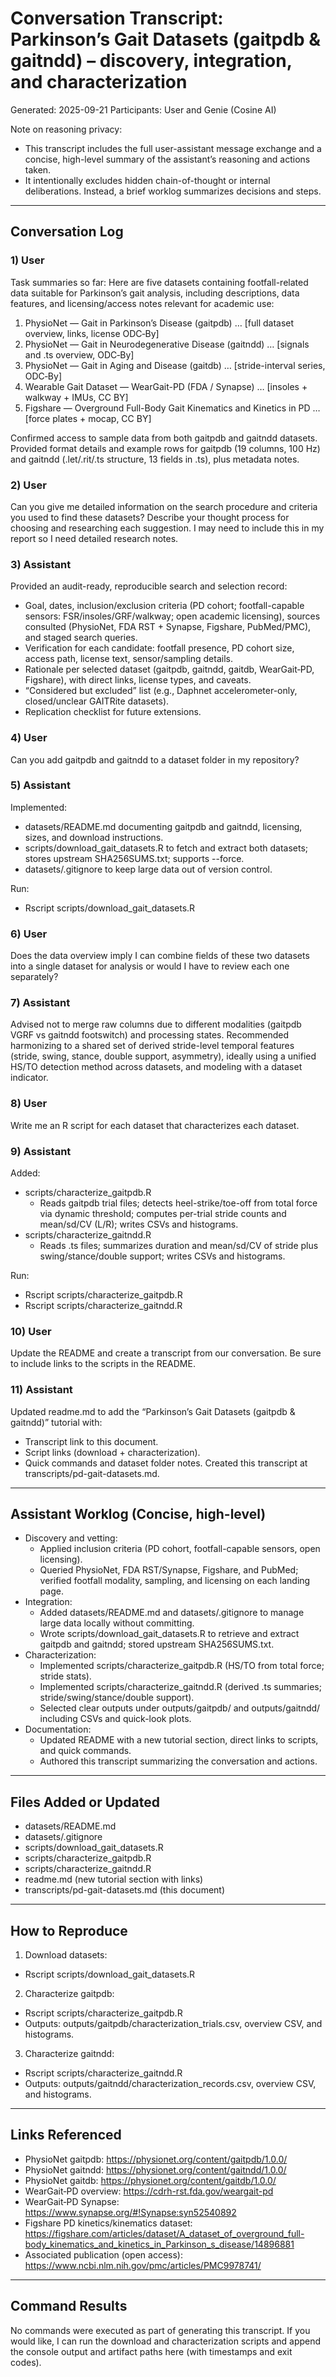 # Conversation Transcript: Parkinson’s Gait Datasets (gaitpdb & gaitndd) – discovery, integration, and characterization

Generated: 2025-09-21
Participants: User and Genie (Cosine AI)

Note on reasoning privacy:
- This transcript includes the full user-assistant message exchange and a concise, high-level summary of the assistant’s reasoning and actions taken.
- It intentionally excludes hidden chain-of-thought or internal deliberations. Instead, a brief worklog summarizes decisions and steps.

---

## Conversation Log

### 1) User
Task summaries so far: Here are five datasets containing footfall-related data suitable for Parkinson’s gait analysis, including descriptions, data features, and licensing/access notes relevant for academic use:

1. PhysioNet — Gait in Parkinson’s Disease (gaitpdb) … [full dataset overview, links, license ODC‑By]
2. PhysioNet — Gait in Neurodegenerative Disease (gaitndd) … [signals and .ts overview, ODC‑By]
3. PhysioNet — Gait in Aging and Disease (gaitdb) … [stride-interval series, ODC‑By]
4. Wearable Gait Dataset — WearGait-PD (FDA / Synapse) … [insoles + walkway + IMUs, CC BY]
5. Figshare — Overground Full-Body Gait Kinematics and Kinetics in PD … [force plates + mocap, CC BY]

Confirmed access to sample data from both gaitpdb and gaitndd datasets. Provided format details and example rows for gaitpdb (19 columns, 100 Hz) and gaitndd (.let/.rit/.ts structure, 13 fields in .ts), plus metadata notes.

### 2) User
Can you give me detailed information on the search procedure and criteria you used to find these datasets? Describe your thought process for choosing and researching each suggestion. I may need to include this in my report so I need detailed research notes.

### 3) Assistant
Provided an audit-ready, reproducible search and selection record:
- Goal, dates, inclusion/exclusion criteria (PD cohort; footfall-capable sensors: FSR/insoles/GRF/walkway; open academic licensing), sources consulted (PhysioNet, FDA RST + Synapse, Figshare, PubMed/PMC), and staged search queries.
- Verification for each candidate: footfall presence, PD cohort size, access path, license text, sensor/sampling details.
- Rationale per selected dataset (gaitpdb, gaitndd, gaitdb, WearGait‑PD, Figshare), with direct links, license types, and caveats.
- “Considered but excluded” list (e.g., Daphnet accelerometer-only, closed/unclear GAITRite datasets).
- Replication checklist for future extensions.

### 4) User
Can you add gaitpdb and gaitndd to a dataset folder in my repository?

### 5) Assistant
Implemented:
- datasets/README.md documenting gaitpdb and gaitndd, licensing, sizes, and download instructions.
- scripts/download_gait_datasets.R to fetch and extract both datasets; stores upstream SHA256SUMS.txt; supports --force.
- datasets/.gitignore to keep large data out of version control.

Run:
- Rscript scripts/download_gait_datasets.R

### 6) User
Does the data overview imply I can combine fields of these two datasets into a single dataset for analysis or would I have to review each one separately?

### 7) Assistant
Advised not to merge raw columns due to different modalities (gaitpdb VGRF vs gaitndd footswitch) and processing states. Recommended harmonizing to a shared set of derived stride-level temporal features (stride, swing, stance, double support, asymmetry), ideally using a unified HS/TO detection method across datasets, and modeling with a dataset indicator.

### 8) User
Write me an R script for each dataset that characterizes each dataset.

### 9) Assistant
Added:
- scripts/characterize_gaitpdb.R
  - Reads gaitpdb trial files; detects heel-strike/toe-off from total force via dynamic threshold; computes per-trial stride counts and mean/sd/CV (L/R); writes CSVs and histograms.
- scripts/characterize_gaitndd.R
  - Reads .ts files; summarizes duration and mean/sd/CV of stride plus swing/stance/double support; writes CSVs and histograms.

Run:
- Rscript scripts/characterize_gaitpdb.R
- Rscript scripts/characterize_gaitndd.R

### 10) User
Update the README and create a transcript from our conversation. Be sure to include links to the scripts in the README.

### 11) Assistant
Updated readme.md to add the “Parkinson’s Gait Datasets (gaitpdb & gaitndd)” tutorial with:
- Transcript link to this document.
- Script links (download + characterization).
- Quick commands and dataset folder notes.
Created this transcript at transcripts/pd-gait-datasets.md.

---

## Assistant Worklog (Concise, high-level)

- Discovery and vetting:
  - Applied inclusion criteria (PD cohort, footfall-capable sensors, open licensing).
  - Queried PhysioNet, FDA RST/Synapse, Figshare, and PubMed; verified footfall modality, sampling, and licensing on each landing page.
- Integration:
  - Added datasets/README.md and datasets/.gitignore to manage large data locally without committing.
  - Wrote scripts/download_gait_datasets.R to retrieve and extract gaitpdb and gaitndd; stored upstream SHA256SUMS.txt.
- Characterization:
  - Implemented scripts/characterize_gaitpdb.R (HS/TO from total force; stride stats).
  - Implemented scripts/characterize_gaitndd.R (derived .ts summaries; stride/swing/stance/double support).
  - Selected clear outputs under outputs/gaitpdb/ and outputs/gaitndd/ including CSVs and quick-look plots.
- Documentation:
  - Updated README with a new tutorial section, direct links to scripts, and quick commands.
  - Authored this transcript summarizing the conversation and actions.

---

## Files Added or Updated

- datasets/README.md
- datasets/.gitignore
- scripts/download_gait_datasets.R
- scripts/characterize_gaitpdb.R
- scripts/characterize_gaitndd.R
- readme.md (new tutorial section with links)
- transcripts/pd-gait-datasets.md (this document)

---

## How to Reproduce

1) Download datasets:
- Rscript scripts/download_gait_datasets.R

2) Characterize gaitpdb:
- Rscript scripts/characterize_gaitpdb.R
- Outputs: outputs/gaitpdb/characterization_trials.csv, overview CSV, and histograms.

3) Characterize gaitndd:
- Rscript scripts/characterize_gaitndd.R
- Outputs: outputs/gaitndd/characterization_records.csv, overview CSV, and histograms.

---

## Links Referenced

- PhysioNet gaitpdb: https://physionet.org/content/gaitpdb/1.0.0/
- PhysioNet gaitndd: https://physionet.org/content/gaitndd/1.0.0/
- PhysioNet gaitdb: https://physionet.org/content/gaitdb/1.0.0/
- WearGait‑PD overview: https://cdrh-rst.fda.gov/weargait-pd
- WearGait‑PD Synapse: https://www.synapse.org/#!Synapse:syn52540892
- Figshare PD kinetics/kinematics dataset: https://figshare.com/articles/dataset/A_dataset_of_overground_full-body_kinematics_and_kinetics_in_Parkinson_s_disease/14896881
- Associated publication (open access): https://www.ncbi.nlm.nih.gov/pmc/articles/PMC9978741/

---

## Command Results

No commands were executed as part of generating this transcript. If you would like, I can run the download and characterization scripts and append the console output and artifact paths here (with timestamps and exit codes).